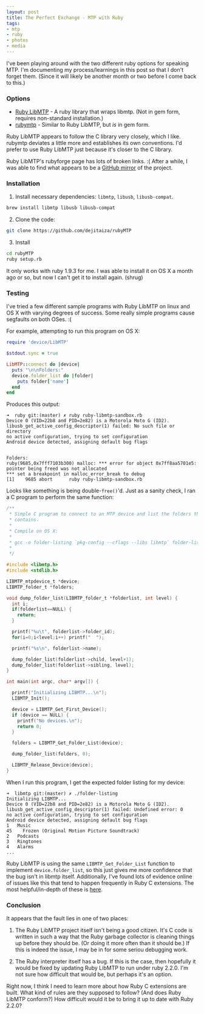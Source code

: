 ```yaml
---
layout: post
title: The Perfect Exchange - MTP with Ruby
tags:
- mtp
- ruby
- photos
- media
---
```


I've been playing around with the two different ruby options for speaking MTP. I'm documenting my process/learnings in this post so that I don't forget them. (Since it will likely be another month or two before I come back to this.)

<!--more-->

### Options

* [Ruby LibMTP][1] - A ruby library that wraps libmtp. (Not in gem form, requires non-standard installation.)
* [rubymtp][2] - Similar to Ruby LibMTP, but _is_ in gem form.

Ruby LibMTP appears to follow the C library very closely, which I like. rubymtp deviates a little more and establishes its own conventions. I'd prefer to use Ruby LibMTP just because it's closer to the C library.

Ruby LibMTP's rubyforge page has lots of broken links. :( After a while, I was able to find what appears to be a [GitHub mirror][3] of the project.

### Installation

1. Install necessary dependencies: `libmtp`, `libusb`, `libusb-compat`.

```bash
brew install libmtp libusb libusb-compat
```

2. Clone the code:

```bash
git clone https://github.com/dejitaiza/rubyMTP
```

3. Install

```bash
cd rubyMTP
ruby setup.rb
```

It only works with ruby 1.9.3 for me. I was able to install it on OS X a month ago or so, but now I can't get it to install again. (shrug)

### Testing

I've tried a few different sample programs with Ruby LibMTP on linux and OS X with varying degrees of success. Some really simple programs cause segfaults on both OSes. :(

For example, attempting to run this program on OS X:

```ruby
require 'device/LibMTP'

$stdout.sync = true

LibMTP::connect do |device|
  puts "\n\nFolders:"
  device.folder_list do |folder|
    puts folder['name']
  end
end
```

Produces this output:

```
➜  ruby git:(master) ✗ ruby ruby-libmtp-sandbox.rb
Device 0 (VID=22b8 and PID=2e82) is a Motorola Moto G (ID2).
libusb_get_active_config_descriptor(1) failed: No such file or directory
no active configuration, trying to set configuration
Android device detected, assigning default bug flags


Folders:
ruby(9685,0x7fff7103b300) malloc: *** error for object 0x7ff8aa5701e5: pointer being freed was not allocated
*** set a breakpoint in malloc_error_break to debug
[1]    9685 abort      ruby ruby-libmtp-sandbox.rb
```

Looks like something is being double-`free()`'d. Just as a sanity check, I ran a C program to perform the same function:

```c
/**
 * Simple C program to connect to an MTP device and list the folders that it
 * contains.
 *
 * Compile on OS X:
 *
 * gcc -o folder-listing `pkg-config --cflags --libs libmtp` folder-listing.c
 *
 */

#include <libmtp.h>
#include <stdlib.h>

LIBMTP_mtpdevice_t *device;
LIBMTP_folder_t *folders;

void dump_folder_list(LIBMTP_folder_t *folderlist, int level) {
  int i;
  if(folderlist==NULL) {
    return;
  }

  printf("%u\t", folderlist->folder_id);
  for(i=0;i<level;i++) printf("  ");

  printf("%s\n", folderlist->name);

  dump_folder_list(folderlist->child, level+1);
  dump_folder_list(folderlist->sibling, level);
}

int main(int argc, char* argv[]) {

  printf("Initializing LIBMTP...\n");
  LIBMTP_Init();

  device = LIBMTP_Get_First_Device();
  if (device == NULL) {
    printf("No devices.\n");
    return 0;
  }

  folders = LIBMTP_Get_Folder_List(device);

  dump_folder_list(folders, 0);

  LIBMTP_Release_Device(device);
}
```

When I run this program, I get the expected folder listing for my device:

```
➜  libmtp git:(master) ✗ ./folder-listing
Initializing LIBMTP...
Device 0 (VID=22b8 and PID=2e82) is a Motorola Moto G (ID2).
libusb_get_active_config_descriptor(1) failed: Undefined error: 0
no active configuration, trying to set configuration
Android device detected, assigning default bug flags
1   Music
45    Frozen (Original Motion Picture Soundtrack)
2   Podcasts
3   Ringtones
4   Alarms
...
```

Ruby LibMTP is using the same `LIBMTP_Get_Folder_List` function to implement `device.folder_list`, so this just gives me more confidence that the bug isn't in libmtp itself. Additionally, I've found lots of evidence online of issues like this that tend to happen frequently in Ruby C extensions. The most helpful/in-depth of these is [here][4].

### Conclusion

It appears that the fault lies in one of two places:

1. The Ruby LibMTP project itself isn't being a good citizen. It's C code is written in such a way that the Ruby garbage collector is cleaning things up before they should be. (Or doing it more often than it should be.) If this is indeed the issue, I may be in for some seriou debugging work.

2. The Ruby interpreter itself has a bug. If this is the case, then hopefully it would be fixed by updating Ruby LibMTP to run under ruby 2.2.0. I'm not sure how difficult that would be, but perhaps it's an option.

Right now, I think I need to learn more about how Ruby C extensions are built. What kind of rules are they supposed to follow? (And does Ruby LibMTP conform?) How difficult would it be to bring it up to date with Ruby 2.2.0?

[1]: http://libmtp.rubyforge.org/
[2]: https://rubygems.org/gems/rubymtp/versions/0.1
[3]: https://github.com/dejitaiza/rubyMTP
[4]: http://blog.packagecloud.io/eng/2014/11/17/debugging-ruby-gem-segfault/